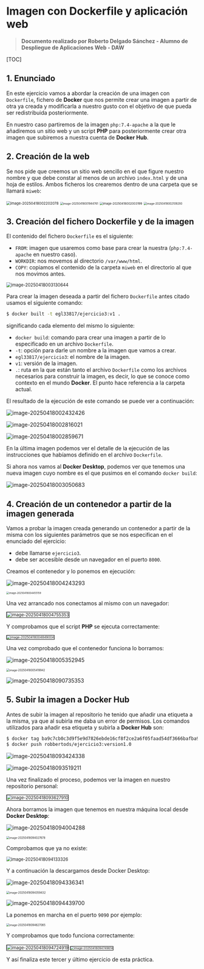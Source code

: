 # Imagen con Dockerfile y aplicación web

> **Documento realizado por Roberto Delgado Sánchez - Alumno de Despliegue de Aplicaciones Web - DAW**

[TOC]

## 1. Enunciado

En este ejercicio vamos a abordar la creación de una imagen con `Dockerfile`, fichero de **Docker** que nos permite crear una imagen a partir de otra ya creada y modificarla a nuestro gusto con el objetivo de que pueda ser redistribuida posteriormente. 

En nuestro caso partiremos de la imagen `php:7.4-apache` a la que le añadiremos un sitio web y un script **PHP** para posteriormente crear otra imagen que subiremos a nuestra cuenta de **Docker** **Hub**.

## 2. Creación de la web

Se nos pide que creemos un sitio web sencillo en el que figure nuestro nombre y que debe constar al menos de un archivo `index.html` y de una hoja de estilos. Ambos ficheros los crearemos dentro de una carpeta que se llamará `miweb`:

<img src="./ejercicio3.assets/image-20250418002202078.png" alt="image-20250418002202078" style="zoom:67%;" />

<img src="./ejercicio3.assets/image-20250418001944761.png" alt="image-20250418001944761" style="zoom:50%;" />

<img src="./ejercicio3.assets/image-20250418002003199.png" alt="image-20250418002003199" style="zoom: 55%;" />

<img src="./ejercicio3.assets/image-20250418002109293.png" alt="image-20250418002109293" style="zoom: 50%;" />

## 3. Creación del fichero Dockerfile y de la imagen

El contenido del fichero `Dockerfile` es el siguiente:

- `FROM`: imagen que usaremos como base para crear la nuestra (`php:7.4-apache` en nuestro caso).
- `WORKDIR`: nos movemos al directorio `/var/www/html`.
- `COPY`: copiamos el contenido de la carpeta `miweb` en el directorio al que nos movimos antes.

<img src="./ejercicio3.assets/image-20250418003130644.png" alt="image-20250418003130644" style="zoom:80%;" />

Para crear la imagen deseada a partir del fichero `Dockerfile` antes citado usamos el siguiente comando:

```bash
$ docker built -t egl33817/ejercicio3:v1 .
```

significando cada elemento del mismo lo siguiente:

- `docker build`: comando para crear una imagen a partir de lo especificado en un archivo `Dockerfile`.
- `-t`: opción para darle un nombre a la imagen que vamos a crear.
- `egl33817/ejercicio3`: el nombre de la imagen.
- `v1`: versión de la imagen.
- `.`: ruta en la que están tanto el archivo `Dockerfile` como los archivos necesarios para construir la imagen, es decir, lo que se conoce como contexto en el mundo **Docker**. El punto hace referencia a la carpeta actual.

El resultado de la ejecución de este comando se puede ver a continuación:

![image-20250418002432426](./ejercicio3.assets/image-20250418002432426.png)

![image-20250418002816021](./ejercicio3.assets/image-20250418002816021.png)

![image-20250418002859671](./ejercicio3.assets/image-20250418002859671.png)

En la última imagen podemos ver el detalle de la ejecución de las instrucciones que habíamos definido en el archivo `Dockerfile`.

Si ahora nos vamos al **Docker Desktop**, podemos ver que tenemos una nueva imagen cuyo nombre es el que pusimos en el comando `docker build`:

![image-20250418003050683](./ejercicio3.assets/image-20250418003050683.png)

## 4. Creación de un contenedor a partir de la imagen generada

Vamos a probar la imagen creada generando un contenedor a partir de la misma con los siguientes parámetros que se nos especifican en el enunciado del ejercicio:

- debe llamarse `ejercicio3`.
- debe ser accesible desde un navegador en el puerto `8000`.

Creamos el contenedor y lo ponemos en ejecución:

![image-20250418004243293](./ejercicio3.assets/image-20250418004243293.png)

<img src="./ejercicio3.assets/image-20250418004455159.png" alt="image-20250418004455159" style="zoom:45%;" />

Una vez arrancado nos conectamos al mismo con un navegador:

<img src="./ejercicio3.assets/image-20250418004755353.png" alt="image-20250418004755353" style="zoom:80%;border:1px solid black;" />

Y comprobamos que el script **PHP** se ejecuta correctamente:

<img src="./ejercicio3.assets/image-20250418004849004.png" alt="image-20250418004849004" style="zoom:60%;border:1px solid black;" />

Una vez comprobado que el contenedor funciona lo borramos:

![image-20250418005352945](./ejercicio3.assets/image-20250418005352945.png)

<img src="./ejercicio3.assets/image-20250418005419942.png" alt="image-20250418005419942" style="zoom:50%;" />

![image-20250418090735353](./ejercicio3.assets/image-20250418090735353.png)

## 5. Subir la imagen a Docker Hub

Antes de subir la imagen al repositorio he tenido que añadir una etiqueta a la misma, ya que al subirla me daba un error de permisos. Los comandos utilizados para añadir esa etiqueta y subirla a **Docker Hub** son:

```bash
$ docker tag ba9c7cb0c3d9f5e9d7826ebde16cf8f2ce2a6f05faad54df3666bafba942d2e7 robbertods/ejercicio3:version1.0
$ docker push robbertods/ejercicio3:version1.0
```

![image-20250418093424338](./ejercicio3.assets/image-20250418093424338.png)

![image-20250418093519211](./ejercicio3.assets/image-20250418093519211.png)

Una vez finalizado el proceso, podemos ver la imagen en nuestro repositorio personal:

<img src="./ejercicio3.assets/image-20250418093627910.png" alt="image-20250418093627910" style="zoom:80%;border:1px solid black;" />

Ahora borramos la imagen que tenemos en nuestra máquina local desde **Docker Desktop**:

![image-20250418094004288](./ejercicio3.assets/image-20250418094004288.png)

<img src="./ejercicio3.assets/image-20250418094027678.png" alt="image-20250418094027678" style="zoom:50%;" />

Comprobamos que ya no existe:

<img src="./ejercicio3.assets/image-20250418094133326.png" alt="image-20250418094133326" style="zoom:80%;" />

Y a continuación la descargamos desde Docker Desktop:

![image-20250418094336341](./ejercicio3.assets/image-20250418094336341.png)

<img src="./ejercicio3.assets/image-20250418094359432.png" alt="image-20250418094359432" style="zoom:50%;" />

![image-20250418094439700](./ejercicio3.assets/image-20250418094439700.png)

La ponemos en marcha en el puerto `9090` por ejemplo:

<img src="./ejercicio3.assets/image-20250418094627065.png" alt="image-20250418094627065" style="zoom:50%;" />

Y comprobamos que todo funciona correctamente:

<img src="./ejercicio3.assets/image-20250418094724919.png" alt="image-20250418094724919" style="zoom:80%;border:1px solid black;" />

<img src="./ejercicio3.assets/image-20250418094749614.png" alt="image-20250418094749614" style="zoom:55%;border:1px solid black;" />

Y así finaliza este tercer y último ejercicio de esta práctica.